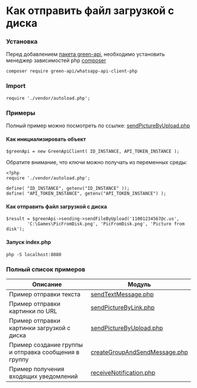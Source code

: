 # Как отправить файл загрузкой с диска
### Установка

Перед добавлением [пакета green-api](https://packagist.org/packages/green-api/whatsapp-api-client-php), необходимо установить менеджер зависимостей php [composer](https://getcomposer.org)

```
composer require green-api/whatsapp-api-client-php
```
### Import 
```
require './vendor/autoload.php';
```
### Примеры
Полный пример можно посмотреть по ссылке: [sendPictureByUpload.php](https://github.com/green-api/whatsapp-api-client-php/blob/master/examples/sendPictureByUpload.php)

#### Как инициализировать объект

```
$greenApi = new GreenApiClient( ID_INSTANCE, API_TOKEN_INSTANCE );
```
Обратите внимание, что ключи можно получать из переменных среды:
```
<?php
require './vendor/autoload.php';

define( "ID_INSTANCE", getenv("ID_INSTANCE" ));
define( "API_TOKEN_INSTANCE", getenv("API_TOKEN_INSTANCE") );
```

#### Как отправить файл загрузкой с диска

```
$result = $greenApi->sending->sendFileByUpload('11001234567@c.us',
        'C:\Games\PicFromDisk.png', 'PicFromDisk.png', 'Picture from disk');
```

#### Запуск index.php

```
php -S localhost:8080
```

### Полный список примеров

| Описание                                             | Модуль                                                                                                                                   |
|------------------------------------------------------|------------------------------------------------------------------------------------------------------------------------------------------|
| Пример отправки текста                               | [sendTextMessage.php](https://github.com/green-api/whatsapp-api-client-php/blob/master/examples/sendTextMessage.php)                     |
| Пример отправки картинки по URL                      | [sendPictureByLink.php](https://github.com/green-api/whatsapp-api-client-php/blob/master/examples/sendPictureByLink.php)                 |
| Пример отправки картинки загрузкой с диска           | [sendPictureByUpload.php](https://github.com/green-api/whatsapp-api-client-php/blob/master/examples/sendPictureByUpload.php)             |
| Пример создание группы и отправка сообщения в группу | [createGroupAndSendMessage.php](https://github.com/green-api/whatsapp-api-client-php/blob/master/examples/createGroupAndSendMessage.php) |
| Пример получения входящих уведомлений                | [receiveNotification.php](https://github.com/green-api/whatsapp-api-client-php/blob/master/examples/receiveNotification.php)             |

